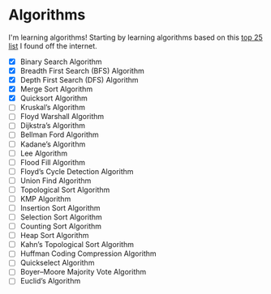 # Algorithms
I'm learning algorithms! Starting by learning algorithms based on this [top 25 list](https://medium.com/techie-delight/top-25-algorithms-every-programmer-should-know-373246b4881b) I found off the internet.


- [x] Binary Search Algorithm
- [x] Breadth First Search (BFS) Algorithm
- [x] Depth First Search (DFS) Algorithm
- [x] Merge Sort Algorithm
- [x] Quicksort Algorithm
- [ ] Kruskal’s Algorithm
- [ ] Floyd Warshall Algorithm
- [ ] Dijkstra’s Algorithm
- [ ] Bellman Ford Algorithm
- [ ] Kadane’s Algorithm
- [ ] Lee Algorithm
- [ ] Flood Fill Algorithm
- [ ] Floyd’s Cycle Detection Algorithm
- [ ] Union Find Algorithm
- [ ] Topological Sort Algorithm
- [ ] KMP Algorithm
- [ ] Insertion Sort Algorithm
- [ ] Selection Sort Algorithm
- [ ] Counting Sort Algorithm
- [ ] Heap Sort Algorithm
- [ ] Kahn’s Topological Sort Algorithm
- [ ] Huffman Coding Compression Algorithm
- [ ] Quickselect Algorithm
- [ ] Boyer–Moore Majority Vote Algorithm
- [ ] Euclid’s Algorithm